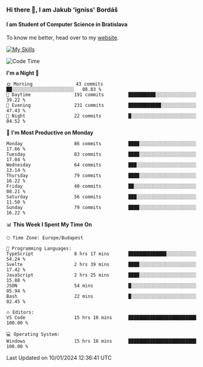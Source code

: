### Hi there 👋, I am Jakub 'igniss' Bordáš

#### I am Student of Computer Science in Bratislava
To know me better, head over to my [website](https://bordas.sk).

[![My Skills](https://skillicons.dev/icons?i=js,html,css,figma,svelte,java,kotlin,python,postgresql,typescript,nest,nodejs)](https://bordas.sk)


<!--START_SECTION:waka-->
![Code Time](http://img.shields.io/badge/Code%20Time-1%2C340%20hrs%2014%20mins-blue)

**I'm a Night 🦉** 

```text
🌞 Morning                43 commits          ██░░░░░░░░░░░░░░░░░░░░░░░   08.83 % 
🌆 Daytime                191 commits         ██████████░░░░░░░░░░░░░░░   39.22 % 
🌃 Evening                231 commits         ████████████░░░░░░░░░░░░░   47.43 % 
🌙 Night                  22 commits          █░░░░░░░░░░░░░░░░░░░░░░░░   04.52 % 
```
📅 **I'm Most Productive on Monday** 

```text
Monday                   86 commits          ████░░░░░░░░░░░░░░░░░░░░░   17.66 % 
Tuesday                  83 commits          ████░░░░░░░░░░░░░░░░░░░░░   17.04 % 
Wednesday                64 commits          ███░░░░░░░░░░░░░░░░░░░░░░   13.14 % 
Thursday                 79 commits          ████░░░░░░░░░░░░░░░░░░░░░   16.22 % 
Friday                   40 commits          ██░░░░░░░░░░░░░░░░░░░░░░░   08.21 % 
Saturday                 56 commits          ███░░░░░░░░░░░░░░░░░░░░░░   11.50 % 
Sunday                   79 commits          ████░░░░░░░░░░░░░░░░░░░░░   16.22 % 
```


📊 **This Week I Spent My Time On** 

```text
🕑︎ Time Zone: Europe/Budapest

💬 Programming Languages: 
TypeScript               8 hrs 17 mins       ██████████████░░░░░░░░░░░   54.24 % 
Svelte                   2 hrs 39 mins       ████░░░░░░░░░░░░░░░░░░░░░   17.42 % 
JavaScript               2 hrs 25 mins       ████░░░░░░░░░░░░░░░░░░░░░   15.88 % 
JSON                     54 mins             █░░░░░░░░░░░░░░░░░░░░░░░░   05.94 % 
Bash                     22 mins             █░░░░░░░░░░░░░░░░░░░░░░░░   02.45 % 

🔥 Editors: 
VS Code                  15 hrs 16 mins      █████████████████████████   100.00 % 

💻 Operating System: 
Windows                  15 hrs 16 mins      █████████████████████████   100.00 % 
```


 Last Updated on 10/01/2024 12:36:41 UTC
<!--END_SECTION:waka-->
